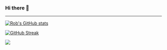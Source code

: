 ### Hi there 👋

---------------------------------------------------------------------------------------------------------------------------------------------------------------------------------



[![Rob's GitHub stats](https://github-readme-stats.vercel.app/api?username=rwetzeler&show_icons=true&theme=radical)](https://github.com/anuraghazra/github-readme-stats)

[![GitHub Streak](https://github-readme-streak-stats.herokuapp.com/?user=rwetzeler&theme=dark)](https://git.io/streak-stats)

![](https://komarev.com/ghpvc/?username=rwetzeler&color=lightgrey)

<!--
**rwetzeler/rwetzeler** is a ✨ _special_ ✨ repository because its `README.md` (this file) appears on your GitHub profile.

Here are some ideas to get you started:

- 🔭 I’m currently working on ...
- 🌱 I’m currently learning ...
- 👯 I’m looking to collaborate on ...
- 🤔 I’m looking for help with ...
- 💬 Ask me about ...
- 📫 How to reach me: ...
- 😄 Pronouns: ...
- ⚡ Fun fact: ...
-->
